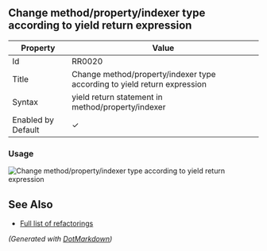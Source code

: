 ## Change method/property/indexer type according to yield return expression

| Property           | Value                                                                    |
| ------------------ | ------------------------------------------------------------------------ |
| Id                 | RR0020                                                                   |
| Title              | Change method/property/indexer type according to yield return expression |
| Syntax             | yield return statement in method/property/indexer                        |
| Enabled by Default | &#x2713;                                                                 |

### Usage

![Change method/property/indexer type according to yield return expression](../../images/refactorings/ChangeMemberTypeAccordingToYieldReturnExpression.png)

## See Also

* [Full list of refactorings](Refactorings.md)

*\(Generated with [DotMarkdown](http://github.com/JosefPihrt/DotMarkdown)\)*